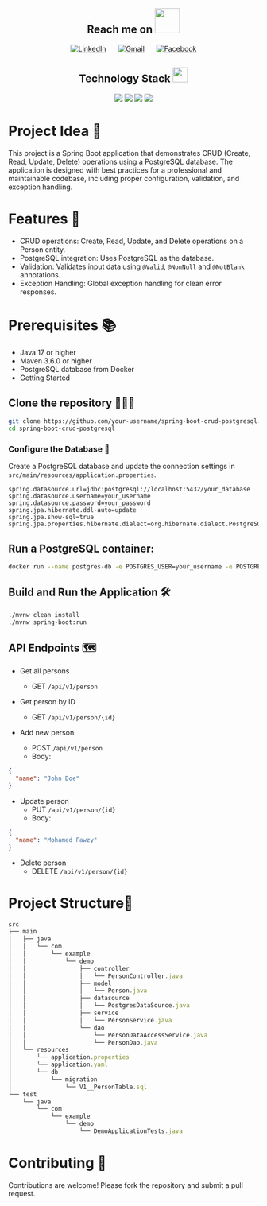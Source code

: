 <h2 align="center">Reach me on <img src="https://media.giphy.com/media/mGcNjsfWAjY5AEZNw6/giphy.gif" width="50"></h2>
<p align="center">
  <a href="https://www.linkedin.com/in/mohamed-fawzy-936b661b8/" target="_blank" rel="noreferrer" style="display: inline-block; margin: 0 10px;"> 
    <img src="https://img.shields.io/badge/LinkedIn-0077B5?style=flat-square&logo=linkedin&logoColor=white" alt="LinkedIn">
  </a>
  <a href="mailto:fwzymohamed90@gmail.com" target="_blank" rel="noreferrer" style="display: inline-block; margin: 0 10px;"> 
    <img src="https://img.shields.io/badge/email-gmail-red?style=flat-square&logo=gmail" alt="Gmail"> 
  </a>
  <a href="https://www.facebook.com/mohamed.fwzy.14" target="_blank" rel="noreferrer" style="display: inline-block; margin: 0 10px;"> 
    <img src="https://img.shields.io/badge/Facebook-1877F2?style=flat-square&logo=facebook&logoColor=white" alt="Facebook"> 
  </a>
</p>


<p align="center">
<h2 align="center">Technology Stack <img src="https://media.giphy.com/media/WUlplcMpOCEmTGBtBW/giphy.gif" width="30"></h2>
<p align="center">
<img src="https://img.shields.io/badge/-java-E34A86?style=flat-square&logo=java"/>
<img src="https://img.shields.io/badge/IntelliJ_IDEA-000000?style=flat-square&logo=IntelliJ-IDEA&logoColor=white"/>
<img src="https://img.shields.io/badge/PostgreSQL-316192?style=flat-square&logo=postgresql&logoColor=white"/>
<img src="https://img.shields.io/badge/Spring%20Boot-6DB33F?style=flat-square&logo=spring-boot&logoColor=white"/>
</p>

# Project Idea 🎩
This project is a Spring Boot application that demonstrates CRUD (Create, Read, Update, Delete) operations using a PostgreSQL database. The application is designed with best practices for a professional 
and maintainable codebase, including proper configuration, validation, and exception handling.

# Features 🚀
- CRUD operations: Create, Read, Update, and Delete operations on a Person entity.
- PostgreSQL integration: Uses PostgreSQL as the database.
- Validation: Validates input data using `@Valid`, `@NonNull` and `@NotBlank` annotations.
- Exception Handling: Global exception handling for clean error responses.

# Prerequisites 📚
- Java 17 or higher
- Maven 3.6.0 or higher
- PostgreSQL database from Docker
- Getting Started

## Clone the repository 🧑🏽‍💻
```bash
git clone https://github.com/your-username/spring-boot-crud-postgresql.git
cd spring-boot-crud-postgresql
```

### Configure the Database 💾
Create a PostgreSQL database and update the connection settings in `src/main/resources/application.properties`.
```properties
spring.datasource.url=jdbc:postgresql://localhost:5432/your_database
spring.datasource.username=your_username
spring.datasource.password=your_password
spring.jpa.hibernate.ddl-auto=update
spring.jpa.show-sql=true
spring.jpa.properties.hibernate.dialect=org.hibernate.dialect.PostgreSQLDialect
```

## Run a PostgreSQL container:

```sh
docker run --name postgres-db -e POSTGRES_USER=your_username -e POSTGRES_PASSWORD=your_password -e POSTGRES_DB=your_database -p 5432:5432 -d postgres
```

## Build and Run the Application 🛠

```bash
./mvnw clean install
./mvnw spring-boot:run
```

## API Endpoints 🗺
* Get all persons
  - GET `/api/v1/person`

* Get person by ID
  - GET `/api/v1/person/{id}`

* Add new person
  - POST `/api/v1/person`
  - Body:
```json
{
  "name": "John Doe"
}
```

* Update person
  - PUT `/api/v1/person/{id}`
  - Body:
```json
{
  "name": "Mohamed Fawzy"
}
```

* Delete person
  - DELETE `/api/v1/person/{id}`


# Project Structure🎢

```js
src
├── main
│   ├── java
│   │   └── com
│   │       └── example
│   │           └── demo
│   │               ├── controller
│   │               │   └── PersonController.java
│   │               ├── model
│   │               │   └── Person.java
│   │               ├── datasource
│   │               │   └── PostgresDataSource.java
│   │               ├── service
│   │               │   └── PersonService.java
│   │               └── dao
│   │                   └── PersonDataAccessService.java
│   │                   └── PersonDao.java
│   └── resources
│       └── application.properties
│       └── application.yaml
│       └── db
│           └── migration
│               └── V1__PersonTable.sql
└── test
    └── java
        └── com
            └── example
                └── demo
                    └── DemoApplicationTests.java
```



# Contributing 📝
Contributions are welcome! Please fork the repository and submit a pull request.



